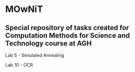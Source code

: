 # MOwNiT

## Special repository of tasks created for Computation Methods for Science and Technology course at AGH

Lab 5 - Simulated Annealing 

Lab 10 - OCR

